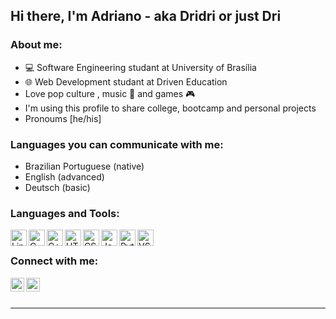 ## Hi there, I'm Adriano - aka Dridri or just Dri  

### About me:

* 💻 Software Engineering studant at University of Brasília
* 🌐 Web Development studant at Driven Education
* Love pop culture , music 🎸 and games 🎮
* I'm using this profile to share college, bootcamp and personal projects
* Pronoums [he/his]

### Languages you can communicate with me:
* Brazilian Portuguese (native)
* English (advanced)
* Deutsch (basic)

### Languages and Tools:

<img align="left" alt="Linux" width="26px" src="https://cdn.jsdelivr.net/gh/devicons/devicon/icons/linux/linux-original.svg" />
<img align="left" alt="C" width= "26px" src="https://cdn.jsdelivr.net/gh/devicons/devicon/icons/c/c-original.svg" />
<img align="left" alt="C++" width="26px" src="https://cdn.jsdelivr.net/gh/devicons/devicon/icons/cplusplus/cplusplus-original.svg" />
<img align="left" alt="HTML5" width="26px" src="https://cdn.jsdelivr.net/gh/devicons/devicon/icons/html5/html5-original.svg" />
<img align="left" alt="CSS3" width="26px" src="https://cdn.jsdelivr.net/gh/devicons/devicon/icons/css3/css3-original.svg" />
<img align="left" alt="JavaScript" width="26px" src="https://cdn.jsdelivr.net/gh/devicons/devicon/icons/javascript/javascript-original.svg" />
<img align="left" alt="Python" width="26px" src="https://cdn.jsdelivr.net/gh/devicons/devicon/icons/python/python-original.svg" />
<img align="left" alt="VSCode" width="26px" src="https://cdn.jsdelivr.net/gh/devicons/devicon/icons/vscode/vscode-original.svg" />



<br />

### Connect with me:
[<img align="left" alt="codeSTACKr | LinkedIn" width="22px" src="https://cdn-icons.flaticon.com/png/512/3256/premium/3256016.png?token=exp=1637115940~hmac=4197f7c900a308e2b166aa9382e549d0" />][linkedin]
[<img align="left" alt="codeSTACKr | Instagram" width="22px" src="https://cdn-icons-png.flaticon.com/512/2111/2111463.png" />][instagram]

<br />
<br />

---

[instagram]: https://www.instagram.com/a.drianof/
[linkedin]: https://www.linkedin.com/in/adrianofcc/
